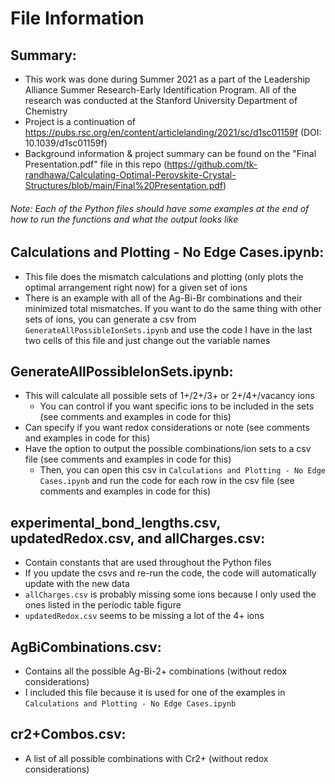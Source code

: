 # File Information

## Summary:
- This work was done during Summer 2021 as a part of the Leadership Alliance Summer Research-Early Identification Program. All of the research was conducted at the Stanford University Department of Chemistry
- Project is a continuation of https://pubs.rsc.org/en/content/articlelanding/2021/sc/d1sc01159f (DOI: 10.1039/d1sc01159f)
- Background information & project summary can be found on the "Final Presentation.pdf" file in this repo (https://github.com/tk-randhawa/Calculating-Optimal-Perovskite-Crystal-Structures/blob/main/Final%20Presentation.pdf)

###### Note: Each of the Python files should have some examples at the end of how to run the functions and what the output looks like 

## Calculations and Plotting - No Edge Cases.ipynb:
- This file does the mismatch calculations and plotting (only plots the optimal arrangement right now) for a given set of ions
- There is an example with all of the Ag-Bi-Br combinations and their minimized total mismatches. If you want to do the same thing with other sets of ions, you can generate a csv from `GenerateAllPossibleIonSets.ipynb` and use the code I have in the last two cells of this file and just change out the variable names


## GenerateAllPossibleIonSets.ipynb:
- This will calculate all possible sets of 1+/2+/3+ or 2+/4+/vacancy ions
   - You can control if you want specific ions to be included in the sets (see comments and examples in code for this)
- Can specify if you want redox considerations or note (see comments and examples in code for this)
- Have the option to output the possible combinations/ion sets to a csv file (see comments and examples in code for this)
    - Then, you can open this csv in  `Calculations and Plotting - No Edge Cases.ipynb` and run the code for each row in the csv file (see comments and examples in code for this)

## experimental_bond_lengths.csv, updatedRedox.csv, and allCharges.csv: 
- Contain constants that are used throughout the Python files
- If you update the csvs and re-run the code, the code will automatically update with the new data
- `allCharges.csv` is probably missing some  ions because I only used the ones listed in the periodic table figure
- `updatedRedox.csv` seems to be missing a lot of the 4+ ions

## AgBiCombinations.csv:
- Contains all the possible Ag-Bi-2+ combinations (without redox considerations)
- I included this file because it is used for one of the examples in `Calculations and Plotting - No Edge Cases.ipynb`

## cr2+Combos.csv:
- A list of all possible combinations with Cr2+  (without redox considerations)
